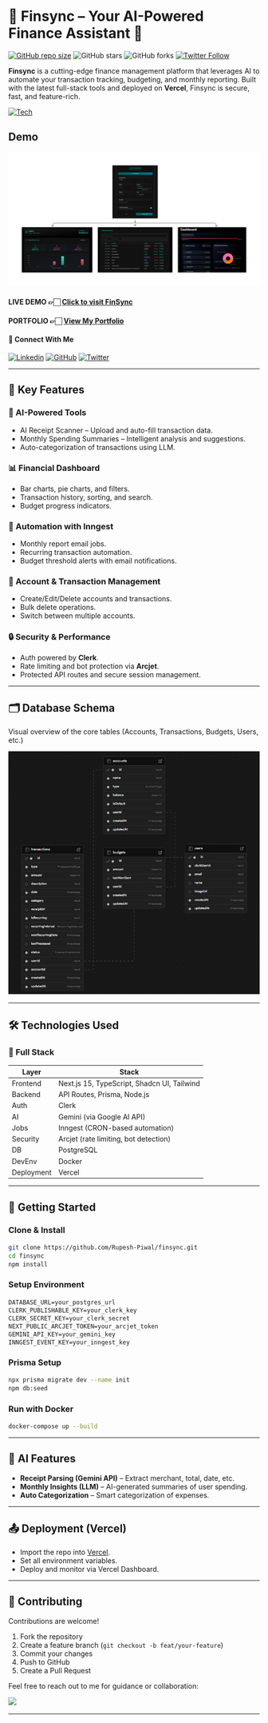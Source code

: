 # 💸 Finsync – Your AI-Powered Finance Assistant 🚀

[![GitHub repo size](https://img.shields.io/github/repo-size/Rupesh-Piwal/finsync)](https://github.com/Rupesh-Piwal/finsync) ![GitHub stars](https://img.shields.io/github/stars/Rupesh-Piwal/finsync?style=social) ![GitHub forks](https://img.shields.io/github/forks/Rupesh-Piwal/finsync?style=social) [![Twitter Follow](https://img.shields.io/twitter/follow/rpmarch21?style=social)](https://x.com/intent/follow?screen_name=rpmarch21)

**Finsync** is a cutting-edge finance management platform that leverages AI to automate your transaction tracking, budgeting, and monthly reporting. Built with the latest full-stack tools and deployed on **Vercel**, Finsync is secure, fast, and feature-rich.

[![Tech](https://skillicons.dev/icons?i=nextjs,react,typescript,tailwindcss,prisma,vercel,postgresql,nodejs,docker)](https://finsyncai.vercel.app)

## Demo

![Database Schema](./public/FinSync-Demo.png)

#### LIVE DEMO 👉🏻 [Click to visit FinSync](https://rupesh-piwal-portfolio.vercel.app)

#### PORTFOLIO 👉🏻 [View My Portfolio](https://rupesh-piwal-portfolio.vercel.app)

#### 🤝 Connect With Me

[![Linkedin](https://skillicons.dev/icons?i=linkedin)](https://www.linkedin.com/in/rupesh-piwal21/) [![GitHub](https://skillicons.dev/icons?i=github)](https://github.com/Rupesh-Piwal) [![Twitter](https://skillicons.dev/icons?i=twitter)](https://x.com/rpmarch21)

---

## 🎯 Key Features

### 🧠 AI-Powered Tools

- AI Receipt Scanner – Upload and auto-fill transaction data.
- Monthly Spending Summaries – Intelligent analysis and suggestions.
- Auto-categorization of transactions using LLM.

### 📊 Financial Dashboard

- Bar charts, pie charts, and filters.
- Transaction history, sorting, and search.
- Budget progress indicators.

### 🔄 Automation with Inngest

- Monthly report email jobs.
- Recurring transaction automation.
- Budget threshold alerts with email notifications.

### 💾 Account & Transaction Management

- Create/Edit/Delete accounts and transactions.
- Bulk delete operations.
- Switch between multiple accounts.

### 🔒 Security & Performance

- Auth powered by **Clerk**.
- Rate limiting and bot protection via **Arcjet**.
- Protected API routes and secure session management.

---

## 🗂️ Database Schema

Visual overview of the core tables (Accounts, Transactions, Budgets, Users, etc.)

![Database Schema](./public//database-design.png)

---

## 🛠️ Technologies Used

### 🧩 Full Stack

| Layer      | Stack                                       |
| ---------- | ------------------------------------------- |
| Frontend   | Next.js 15, TypeScript, Shadcn UI, Tailwind |
| Backend    | API Routes, Prisma, Node.js                 |
| Auth       | Clerk                                       |
| AI         | Gemini (via Google AI API)                  |
| Jobs       | Inngest (CRON-based automation)             |
| Security   | Arcjet (rate limiting, bot detection)       |
| DB         | PostgreSQL                                  |
| DevEnv     | Docker                                      |
| Deployment | Vercel                                      |

---

## 🚀 Getting Started

### Clone & Install

```bash
git clone https://github.com/Rupesh-Piwal/finsync.git
cd finsync
npm install
```

### Setup Environment

```env
DATABASE_URL=your_postgres_url
CLERK_PUBLISHABLE_KEY=your_clerk_key
CLERK_SECRET_KEY=your_clerk_secret
NEXT_PUBLIC_ARCJET_TOKEN=your_arcjet_token
GEMINI_API_KEY=your_gemini_key
INNGEST_EVENT_KEY=your_inngest_key
```

### Prisma Setup

```bash
npx prisma migrate dev --name init
npm db:seed
```

### Run with Docker

```bash
docker-compose up --build
```

---

## 🤖 AI Features

- **Receipt Parsing (Gemini API)** – Extract merchant, total, date, etc.
- **Monthly Insights (LLM)** – AI-generated summaries of user spending.
- **Auto Categorization** – Smart categorization of expenses.

---

## 📤 Deployment (Vercel)

- Import the repo into [Vercel](https://vercel.com/).
- Set all environment variables.
- Deploy and monitor via Vercel Dashboard.

---

## 🤝 Contributing

Contributions are welcome!

1. Fork the repository
2. Create a feature branch (`git checkout -b feat/your-feature`)
3. Commit your changes
4. Push to GitHub
5. Create a Pull Request

Feel free to reach out to me for guidance or collaboration:

[<img src="https://upload.wikimedia.org/wikipedia/commons/7/7e/Gmail_icon_%282020%29.svg" width="38">](mailto:rpiwal02@gmail.com)

---
